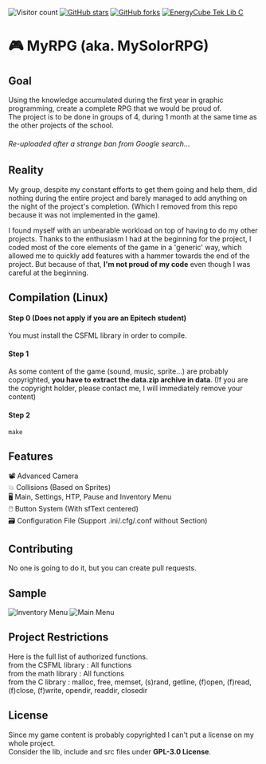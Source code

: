 ![Visitor count](https://shields-io-visitor-counter.herokuapp.com/badge?page=EnergyCube.MySoloRPG)
[![GitHub stars](https://img.shields.io/github/stars/EnergyCube/MySoloRPG)](https://github.com/EnergyCube/MySoloRPG/stargazers)
[![GitHub forks](https://img.shields.io/github/forks/EnergyCube/MySoloRPG)](https://github.com/EnergyCube/MySoloRPG/network)
[![EnergyCube Tek Lib C](https://img.shields.io/badge/Energy%20Tek%20Lib%20C-v3.5%20(Edited%20for%20RPG)-blue)](https://github.com/EnergyCube/MySoloRPG)
# 🎮 MyRPG (aka. MySolorRPG)

## Goal
Using the knowledge accumulated during the first year in graphic programming, create a complete RPG that we would be proud of.\
The project is to be done in groups of 4, during 1 month at the same time as the other projects of the school.

###### Re-uploaded after a *strange* ban from Google search...

## Reality

My group, despite my constant efforts to get them going and help them, did nothing during the entire project and barely managed to add anything on the night of the project's completion. (Which I removed from this repo because it was not implemented in the game).

I found myself with an unbearable workload on top of having to do my other projects.
Thanks to the enthusiasm I had at the beginning for the project, I coded most of the core elements of the game in a 'generic' way, which allowed me to quickly add features with a hammer towards the end of the project. But because of that, **I'm not proud of my code** even though I was careful at the beginning.

## Compilation (Linux)

#### Step 0 (Does not apply if you are an Epitech student)

You must install the CSFML library in order to compile.

#### Step 1

As some content of the game (sound, music, sprite...) are probably copyrighted, **you have to extract the data.zip archive in data**.
(If you are the copyright holder, please contact me, I will immediately remove your content)

#### Step 2

```shell
make
```

## Features

📽️ Advanced Camera\
💥 Collisions (Based on Sprites)\
🖥️ Main, Settings, HTP, Pause and Inventory Menu\
🖱️ Button System (With sfText centered)\
🗃️ Configuration File (Support .ini/.cfg/.conf without Section)

## Contributing
No one is going to do it, but you can create pull requests.

## Sample
![Inventory Menu](https://raw.githubusercontent.com/EnergyCube/MySoloRPG/main/sample/inv_menu.gif)
![Main Menu](https://raw.githubusercontent.com/EnergyCube/MySoloRPG/main/sample/main_menu.gif)

## Project Restrictions
Here is the full list of authorized functions.\
from the CSFML library : All functions\
from the math library : All functions\
from the C library : malloc, free, memset, (s)rand, getline, (f)open, (f)read, (f)close, (f)write, opendir, readdir, closedir

## License
Since my game content is probably copyrighted I can't put a license on my whole project.\
Consider the lib, include and src files under **GPL-3.0 License**.
